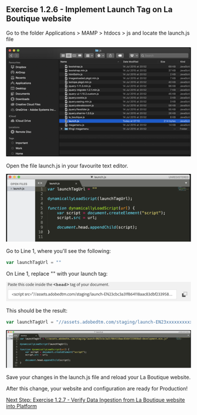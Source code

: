 ## Exercise 1.2.6 - Implement Launch Tag on La Boutique website

Go to the folder Applications > MAMP > htdocs > js and locate the launch.js file

![Launch Setup](./images/launchjs.png)

Open the file launch.js in your favourite text editor.

![Launch Setup](./images/launchjstext.png)

Go to Line 1, where you'll see the following:

```javascript
var launchTagUrl = ""
```

On Line 1, replace "" with your launch tag:

![Launch Setup](./images/launchtagsite.png)

This should be the result:

```javascript
var launchTagUrl = "//assets.adobedtm.com/staging/launch-EN23xxxxxxxxxxxxxxxxxxxxxxxxx-development.min.js"
```

![Launch Setup](./images/launchjstagok.png)

Save your changes in the launch.js file and reload your La Boutique website.

After this change, your website and configuration are ready for Production!

[Next Step: Exercise 1.2.7 - Verify Data Ingestion from La Boutique website into Platform](./ex7.md)




